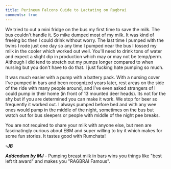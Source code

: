 ```yaml
---
title: Perineum Falcons Guide to Lactating on Ragbrai
comments: true
---
```

We tried to out a mini fridge on the bus my first time to save the milk. The bus couldn't handle it. So mike dumped most of my milk. It was kind of freeing bc then I could drink without worry. The last time I pumped with the twins I rode just one day so any time I pumped near the bus I tossed my milk in the cooler which worked out well. You'll need to drink tons of water and expect a slight dip in production which may or may not be temp/perm. Although i did tend to stretch out my pumps longer compared to when nursing but you don't have to do that. I just fucking hate pumping so much.

  
It was much easier with a pump with a battery pack. With a nursing cover I've pumped in bars and been recognized years later, rest areas on the side of the ride with many people around, and I've even asked strangers of I could pump in their home (in front of 13 mounted deer heads). Its not for the shy but if you are determined you can make it work. We stop for beer so frequently it worked out. I always pumped before bed and with any wee ones would pump in the middle of the night, sometimes on the bus but watch out for bus sleepers or people with middle of the night pee breaks.  
  
You are not required to share your milk with anyone else, but men are fascinatingly curious about EBM and super willing to try it which makes for some fun stories. It tastes good with Rumchata!

**_-JB_**

**_Addendum by MJ_** - Pumping breast milk in bars wins you things like "best left tit award" and makes you "RAGBRAI Famous".
